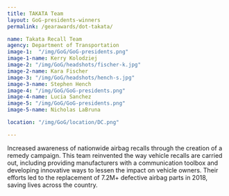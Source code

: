 ```yaml
---
title: TAKATA Team
layout: GoG-presidents-winners
permalink: /gearawards/dot-takata/

name: Takata Recall Team
agency: Department of Transportation
image-1:  "/img/GoG/GoG-presidents.png"
image-1-name: Kerry Kolodziej
image-2: "/img/GoG/headshots/fischer-k.jpg"
image-2-name: Kara Fischer
image-3: "/img/GoG/headshots/hench-s.jpg"
image-3-name: Stephen Hench
image-4: "/img/GoG/GoG-presidents.png"
image-4-name: Lucia Sanchez
image-5: "/img/GoG/GoG-presidents.png"
image-5-name: Nicholas LaBruna

location: "/img/GoG/location/DC.png"

---
```



Increased awareness of nationwide airbag recalls through the creation of a remedy campaign. This team reinvented the way vehicle recalls are carried out, including providing manufacturers with a communication toolbox and developing innovative ways to lessen the impact on vehicle owners. Their efforts led to the replacement of 7.2M+ defective airbag parts in 2018, saving lives across the country.
